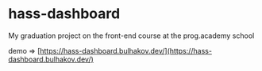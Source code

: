 # hass-dashboard

My graduation project on the front-end course at the prog.academy school

demo => [https://hass-dashboard.bulhakov.dev/](https://hass-dashboard.bulhakov.dev/)

